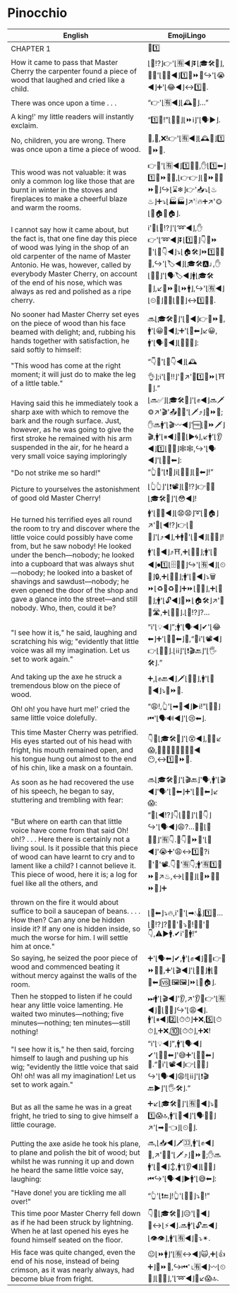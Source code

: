 # Pinocchio

| English | EmojiLingo |
| ------- | ---------- |
| CHAPTER 1 | 📖1️⃣ |
| How it came to pass that Master Cherry the carpenter found a piece of wood that laughed and cried like a child. | ⌊🤔⁉️⌋👉'⌊🈶◀️⌋⏬⌊🎓🛠🍒⌋,👨‍🔧'⌊🕵️‍♂️◀️⌋1️⃣🔩⏩🚪↪️'⌊😭◀️⌋➕'⌊😂◀️⌋↔️1️⃣👶. |
| There was once upon a time . . . | “👉'⌊🈶◀️⌋⌊🕰🔭⌋…” |
| A king!' my little readers will instantly exclaim. | “1️⃣👑!”⌊👫📖⌋⌊⏩ℹ⌋'⌊🗣▶⌋. |
| No, children, you are wrong. There was once upon a time a piece of wood. | 🙅,👫,❌!👉'⌊🈶◀️⌋⌊🕰🔭⌋1️⃣🔩⏩🚪. |
| This wood was not valuable: it was only a common log like those that are burnt in winter in the stoves and fireplaces to make a cheerful blaze and warm the rooms. | 👉🙅'⌊🈶◀️⌋1️⃣🚪💎,✋⌊1️⃣⬅⌋1️⃣🔩⏩🚪🆖,⌊👉👉⌋⌊🔩⏩🚪🔩⏩🚪⌋↪️⌊⌛❄⌋👉'📥⤵️⌊♨♨⌋➕⤵️⌊🏭🏭⌋↗️'🕯🔥➕↗️'🌞⌊🔲🏠🔲🏠⌋. |
| I cannot say how it came about, but the fact is, that one fine day this piece of wood was lying in the shop of an old carpenter of the name of Master Antonio. He was, however, called by everybody Master Cherry, on account of the end of his nose, which was always as red and polished as a ripe cherry. | ℹ'🤔⌊🤔⁉️⌋'⌊➿◀️⌋,✋👉'⌊➿◀️⌋⏬⌊1️⃣🔂⌋👇🔩⏩🚪'⌊👞👇◀️⌋⤵️⌊🏠🛠⌋⏩1️⃣👨‍🔧👴,↪️'⌊🏷◀️⌋⌊🎓🛠🅰⌋,✋⌊👥💯⌋'⌊🗣🏷◀️⌋🚹⌊🎓🛠🍒⌋,↙️🔺⏩👃⌊⏩🚹⌋,↪️'⌊🈶◀️⌋⌊⏲💯⌋🔆➕⌊🔴🔝⌋↔️1️⃣🍒⏫. |
| No sooner had Master Cherry set eyes on the piece of wood than his face beamed with delight; and, rubbing his hands together with satisfaction, he said softly to himself: | 🔜⌊🎓🛠🍒⌋'⌊👀◀️⌋👉🔩⏩🚪,🚹'⌊😀💯◀️⌋;➕'⌊👏⬅⌋↙️😀,🚹'⌊🗣💬◀️⌋⌊📎📣👶⌋: |
| "This wood has come at the right moment; it will just do to make the leg of a little table." | “👇🚪'⌊👞👇◀️⌋⌊🕰👌⌋;ℹ'⌊🙏‼⌋'🔧↗️'🔧1️⃣👢⏩⌊⛩👶⌋.” |
| Having said this he immediately took a sharp axe with which to remove the bark and the rough surface. Just, however, as he was going to give the first stroke he remained with his arm suspended in the air, for he heard a very small voice saying imploringly | ⌊🔜✅⌋⌊🎓🛠🍒⌋'⌊✊◀️⌋🔜🗡⚙↗️'🎬'📤💢➕'⌊🗡⤴️⌋🔩⏩🚪;✋🔜🚹'⌊🎬〰◀️⌋'🆓⌊👋⏩🗡⌋🎬,🚹'⌊⏸◀️⌋📎💪⌊▶🌀⌋,↙️🚹'⌊👂◀️⌋1️⃣⌊📣👶⌋🕸🕸,↪️'⌊🗣◀️⌋'⌊🙏💯⬅⌋: |
| "Do not strike me so hard!" | “👆🙅'⌊❗👊⌋ℹ⌊📶🔝⌋⌊💪⬅⌋!” |
| Picture to yourselves the astonishment of good old Master Cherry! | ⌊👆👆⌋'⌊❗📽⌋⌊🤔⁉️⌋👉👴💟⌊🎓🛠🍒⌋'⌊😳◀️⌋! |
| He turned his terrified eyes all round the room to try and discover where the little voice could possibly have come from, but he saw nobody! He looked under the bench—nobody; he looked into a cupboard that was always shut—nobody; he looked into a basket of shavings and sawdust—nobody; he even opened the door of the shop and gave a glance into the street—and still nobody. Who, then, could it be? | 🚹'⌊👀➰◀️⌋⌊😧😧⌋➰⌊🔲🏠⌋↗️'👀⌊◀️⁉️⌋👉⌊📣👶⌋'⌊⤴️◀️⌋,➕🚹🙅'⌊👀◀️⌋⌊👤❌⌋!🚹'⌊👀◀️⌋⤴️⛩,➕⌊👤❌⌋;🚹'⌊👀◀️⌋⏺1️⃣⌊🗄👚👖⌋↪️'⌊🈶◀️⌋⌊⏲💯⌋🔒,➕⌊👤❌⌋;🚹'⌊👀◀️⌋⤵️🗑⏩⌊♻🚪♻🚪⌋➕⏩⌊🚬🚪⌋,➕⌊👤❌⌋;🚹'⌊🔓◀️⌋🚪⏩⌊🏠🛠⌋↗️'👀🆚🛣,➕⌊👤❌⌋.⌊🤔⁉️⌋?… |
| "I see how it is," he said, laughing and scratching his wig; "evidently that little voice was all my imagination. Let us set to work again." | “ℹ'⌊💡◀️⌋”;🚹'⌊🗣◀️⌋✔'⌊😂⬅⌋➕'⌊🙆‍♂️⬅⌋💂,“🤔ℹ'⌊📽◀️⌋👉⌊📣👶⌋.⌊ℹℹ⌋'⌊❗🎬🔙⌋'⌊🖐🛠⌋.” |
| And taking up the axe he struck a tremendous blow on the piece of wood. | ➕,⌊✊🔙◀️⌋🗡⌊📎👐⌋,🚹'⌊👊🔝◀️⌋⤵️🔩⏩🚪. |
| Oh! oh! you have hurt me!' cried the same little voice dolefully. | “😩!,👆'⌊➡🤕◀️⌋▶ℹ!”⌊📣👶⌋⏮'⌊🗣🔊◀️⌋'⌊😢⬅⌋. |
| This time Master Cherry was petrified. His eyes started out of his head with fright, his mouth remained open, and his tongue hung out almost to the end of his chin, like a mask on a fountain. | 👇🔂⌊🎓🛠🍒⌋'⌊😵◀️⌋,📎😳↙️😱,📎😮➕📎👅🔽🎣🔽◀️😶,↔️1️⃣🗿⏩⛲. |
| As soon as he had recovered the use of his speech, he began to say, stuttering and trembling with fear: | 🔜⌊🎓🛠🍒⌋'⌊🎬🔙⌋'🗣,🚹'⌊🎬◀️⌋'🗣'⌊🍃⬅⌋➕'⌊💬♒⬅⌋↙️😱: |
| "But where on earth can that little voice have come from that said Oh! oh!? . . . Here there is certainly not a living soul. Is it possible that this piece of wood can have learnt to cry and to lament like a child? I cannot believe it. This piece of wood, here it is; a log for fuel like all the others, and | “🤔⌊◀️⁉️⌋👇⌊📣👶⌋'⌊👞👇⌋↪️'⌊🗣◀️⌋😩?…🤷‍♂️⌊👤❌💯⌋'🈶👇.🎲👇🔩⏩🚪'⌊🏫◀️⌋'😭➕'😩↔️1️⃣👶?ℹ🙅'💪'📽.👇🚪'🈶👇;🚹'🈶1️⃣🔩⏩🚪↗️♨,↔️⌊💯💯⌋⌊🔩⏩🚪🔩⏩🚪⌋➕ |
| thrown on the fire it would about suffice to boil a saucepan of beans. . . . How then? Can any one be hidden inside it? If any one is hidden inside, so much the worse for him. I will settle him at once." | ⌊🚮⬅⌋⤵️🔥,ℹ'💪'⌊➡💧🌡⌋1️⃣🍲…⌊🤔⁉️⌋?🤔👤'🛐⤵️🚪!🎲👤'🛐👇,⚠▶🚹.✔ℹ'👊🚹!” |
| So saying, he seized the poor piece of wood and commenced beating it without mercy against the walls of the room. | ➕'⌊🗣⬅⌋✔,🚹'⌊✊◀️⌋📎👐👉🔩⏩🚪😥,➕'⌊🎬◀️⌋'⌊👊🔔⌋🚹⌊💪🔝⬅⌋🆚⌊🖼🖼⌋⏩⌊🔲🏠⌋. |
| Then he stopped to listen if he could hear any little voice lamenting. He waited two minutes—nothing; five minutes—nothing; ten minutes—still nothing! | ⏭🚹'⌊🎬◀️⌋'👂,↗️'👂🎲👉'⌊🈶◀️⌋👤⌊📣👶⌋↪️'⌊😩◀️⌋.🚹'⌊⏸◀️⌋2️⃣⌊⏱⏱⌋➕❌,5️⃣⌊⏱⏱⌋,➕❌,🔟⌊⏱⏱⌋,➕❌! |
| "I see how it is," he then said, forcing himself to laugh and pushing up his wig; "evidently the little voice that said Oh! oh! was all my imagination! Let us set to work again." | “ℹ'⌊💡◀️⌋”,🚹'⌊🗣◀️⌋✔'⌊🏋️‍♂️⬅⌋'😅➕'⌊🙆‍♂️⬅⌋💂.“🤔ℹ'⌊📽◀️⌋👉⌊📣👶⌋↪️'⌊🗣◀️⌋😩!⌊ℹℹ⌋'⌊❗🎬🔙▶⌋'⌊🖐🛠⌋.” |
| But as all the same he was in a great fright, he tried to sing to give himself a little courage. | ➕↙️⌊🎓🛠🍒⌋'⌊🈶📎◀️⌋⤵️💌1️⃣😱🔝,🚹'⌊🔬◀️⌋'⌊🗣🎤👶⌋↗️'⌊➡🦁👈⌋⌊⏲👶⌋. |
| Putting the axe aside he took his plane, to plane and polish the bit of wood; but whilst he was running it up and down he heard the same little voice say, laughing: | 🔜,⌊📥◀️⌋🗡🈁,🚹'⌊✊◀️⌋🔪,↗️'🔪➕'⌊🗡⤴️⌋🔩⏩🚪;✋🔜🚹'⌊🔪◀️⌋↕,🚹'⌊👂◀️⌋⌊📣👶⌋⏮↪️'⌊🗣◀️⌋▶🚹'⌊😅⬅⌋: |
| "Have done! you are tickling me all over!" | “👆'⌊❗🔚⌋!👆'⌊🙌😆⌋⤵️👗!” |
| This time poor Master Cherry fell down as if he had been struck by lightning. When he at last opened his eyes he found himself seated on the floor. | 👇🔂⌊🎓🛠🍒⌋😥'⌊🎢◀️⌋🔽↔️⌊⚡◀️⌋.🔜🚹'⌊🔓🔙◀️⌋⌊👁👁⌋,🚹'⌊🈶◀️⌋💺⤵️✴. |
| His face was quite changed, even the end of his nose, instead of being crimson, as it was nearly always, had become blue from fright. | 😐⌊⏩🚹⌋'⌊🈶↔️◀️⌋🙀,➕⌊👍➕⌋🔺⏩👃,↪️⏮'⌊🈶◀️⌋〰⌊⏲💯⌋⌊🔴🔝⌋,'⌊➿◀️⌋🔷↙️😱🔝. |
